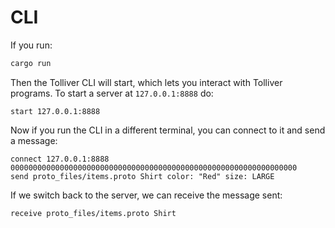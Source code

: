 # CLI

If you run:
```sh
cargo run
```

Then the Tolliver CLI will start, which lets you interact with Tolliver programs. To start a server at `127.0.0.1:8888` do:
```tolliver
start 127.0.0.1:8888
```

Now if you run the CLI in a different terminal, you can connect to it and send a message:
```tolliver
connect 127.0.0.1:8888 0000000000000000000000000000000000000000000000000000000000000000
send proto_files/items.proto Shirt color: "Red" size: LARGE
```

If we switch back to the server, we can receive the message sent:
```tolliver
receive proto_files/items.proto Shirt
```
